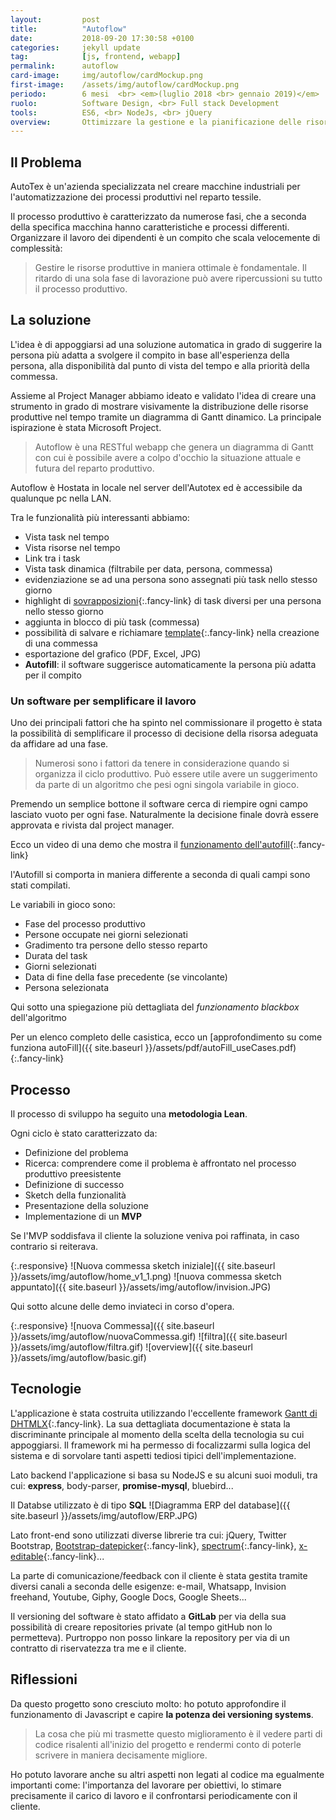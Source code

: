 ```yaml
---
layout:         post
title:          "Autoflow"
date:           2018-09-20 17:30:58 +0100
categories:     jekyll update
tag:            [js, frontend, webapp]
permalink:      autoflow
card-image:     img/autoflow/cardMockup.png
first-image:    /assets/img/autoflow/cardMockup.png
periodo:        6 mesi  <br> <em>(luglio 2018 <br> gennaio 2019)</em>
ruolo:          Software Design, <br> Full stack Development
tools:          ES6, <br> NodeJs, <br> jQuery
overview:       Ottimizzare la gestione e la pianificazione delle risorse per il reparto produttivo
---
```


<section id="designProblem" markdown="1">

## Il Problema
AutoTex è un'azienda specializzata nel creare macchine industriali per l'automatizzazione dei processi produttivi nel reparto tessile.

Il processo produttivo è caratterizzato da numerose fasi, che a seconda della specifica macchina hanno caratteristiche e processi differenti. Organizzare il lavoro dei dipendenti è un compito che scala velocemente di complessità: 

> Gestire le risorse produttive in maniera ottimale è fondamentale. Il ritardo di una sola fase di lavorazione può avere ripercussioni su tutto il processo produttivo.

</section>



<section id="solution" markdown="1">

## La soluzione
L'idea è di appoggiarsi ad una soluzione automatica in grado di suggerire la persona più adatta a svolgere il compito in base all'esperienza della persona, alla disponibilità dal punto di vista del tempo e alla priorità della commessa.

Assieme al Project Manager abbiamo ideato e validato l'idea di creare una strumento in grado di mostrare visivamente la distribuzione delle risorse produttive nel tempo tramite un diagramma di Gantt dinamico. La principale ispirazione è stata Microsoft Project.

<!-- Da ciò nasce Autoflow. -->

> Autoflow è una RESTful webapp che genera un diagramma di Gantt con cui è possibile avere a colpo d'occhio la situazione attuale e futura del reparto produttivo.  

Autoflow è Hostata in locale nel server dell'Autotex ed è accessibile da qualunque pc nella LAN.

Tra le funzionalità più interessanti abbiamo:

- Vista task nel tempo
- Vista risorse nel tempo
- Link tra i task
- Vista task dinamica (filtrabile per data, persona, commessa)
- evidenziazione se ad una persona sono assegnati più task nello stesso giorno
- highlight di [sovrapposizioni](https://www.youtube.com/watch?v=RPA1ZI1H3Y4){:.fancy-link} di task diversi per una persona nello stesso giorno
- aggiunta in blocco di più task (commessa)
- possibilità di salvare e richiamare [template](https://www.youtube.com/watch?v=VyJ8W_1bL4I){:.fancy-link} nella creazione di una commessa
- esportazione del grafico (PDF, Excel, JPG)
- **Autofill**: il software suggerisce automaticamente la persona più adatta per il compito

<!-- ha chiesto il mio aiuto nello sviluppare una soluzione customizzata  -->
</section>



<section id="obstacles" markdown="1">

### Un software per semplificare il lavoro
Uno dei principali fattori che ha spinto nel commissionare il progetto è stata la possibilità di semplificare il processo di decisione della risorsa adeguata da affidare ad una fase.

> Numerosi sono i fattori da tenere in considerazione quando si organizza il ciclo produttivo. Può essere utile avere un suggerimento da parte di un algoritmo che pesi ogni singola variabile in gioco. 

Premendo un semplice bottone il software cerca di riempire ogni campo lasciato vuoto per ogni fase.
Naturalmente la decisione finale dovrà essere approvata e rivista dal project manager.

Ecco un video di una demo che mostra il [funzionamento dell'autofill](https://www.youtube.com/watch?v=TtTQlTX_fKY){:.fancy-link}

<!-- <div class="central space-around">
    {% youtube TtTQlTX_fKY %}
</div> -->

l'Autofill si comporta in maniera differente a seconda di quali campi sono stati compilati.

Le variabili in gioco sono:
- Fase del processo produttivo 
- Persone occupate nei giorni selezionati
- Gradimento tra persone dello stesso reparto
- Durata del task
- Giorni selezionati
- Data di fine della fase precedente (se vincolante)
- Persona selezionata

Qui sotto una spiegazione più dettagliata del *funzionamento blackbox* dell'algoritmo 



Per un elenco completo delle casistica, ecco un [approfondimento su come funziona autoFill]({{ site.baseurl }}/assets/pdf/autoFill_useCases.pdf){:.fancy-link}

</section>



<section id="process" markdown="1">

## Processo

Il processo di sviluppo ha seguito una **metodologia Lean**.

Ogni ciclo è stato caratterizzato da:

- Definizione del problema
- Ricerca: comprendere come il problema è affrontato nel processo produttivo preesistente 
- Definizione di successo
- Sketch della funzionalità 
- Presentazione della soluzione 
- Implementazione di un **MVP**

Se l'MVP soddisfava il cliente la soluzione veniva poi raffinata, in caso contrario si reiterava.


{:.responsive}
![Nuova commessa sketch iniziale]({{ site.baseurl }}/assets/img/autoflow/home_v1_1.png)
![nuova commessa sketch appuntato]({{ site.baseurl }}/assets/img/autoflow/invision.JPG)
<!-- Altre immagini prese dal blocco note -->


Qui sotto alcune delle demo inviateci in corso d'opera.

{:.responsive}
![nuova Commessa]({{ site.baseurl }}/assets/img/autoflow/nuovaCommessa.gif)
![filtra]({{ site.baseurl }}/assets/img/autoflow/filtra.gif)
![overview]({{ site.baseurl }}/assets/img/autoflow/basic.gif)

</section>



<section id="tech" markdown="1">

## Tecnologie

L'applicazione è stata costruita utilizzando l'eccellente framework [Gantt di DHTMLX](https://docs.dhtmlx.com/gantt/){:.fancy-link}.
La sua dettagliata documentazione è stata la discriminante principale al momento della scelta della tecnologia su cui appoggiarsi. 
Il framework mi ha permesso di focalizzarmi sulla logica del sistema e di sorvolare tanti aspetti tediosi tipici dell'implementazione.

Lato backend l'applicazione si basa su NodeJS e su alcuni suoi moduli, tra cui: **express**, body-parser, **promise-mysql**, bluebird...

Il Databse utilizzato è di tipo **SQL**
![Diagramma ERP del database]({{ site.baseurl }}/assets/img/autoflow/ERP.JPG)

Lato front-end sono utilizzati diverse librerie tra cui: jQuery, Twitter Bootstrap, [Bootstrap-datepicker](https://bootstrap-datepicker.readthedocs.io/en/latest/){:.fancy-link}, [spectrum](https://bgrins.github.io/spectrum/){:.fancy-link}, [x-editable](https://vitalets.github.io/x-editable/){:.fancy-link}... 

La parte di comunicazione/feedback con il cliente è stata gestita tramite diversi canali a seconda delle esigenze: e-mail, Whatsapp, Invision freehand, Youtube, Giphy, Google Docs, Google Sheets...

Il versioning del software è stato affidato a **GitLab** per via della sua possibilità di creare repositories private (al tempo gitHub non lo permetteva). 
Purtroppo non posso linkare la repository per via di un contratto di riservatezza tra me e il cliente.
</section>




<section id="learned" markdown="1">

## Riflessioni
Da questo progetto sono cresciuto molto: ho potuto approfondire il funzionamento di Javascript e capire **la potenza dei versioning systems**.

> La cosa che più mi trasmette questo miglioramento è il vedere parti di codice risalenti all'inizio del progetto e rendermi conto di poterle scrivere in maniera decisamente migliore.

Ho potuto lavorare anche su altri aspetti non legati al codice ma egualmente importanti come:  l'importanza del lavorare per obiettivi, lo stimare precisamente il carico di lavoro e il confrontarsi periodicamente con il cliente.

</section>
